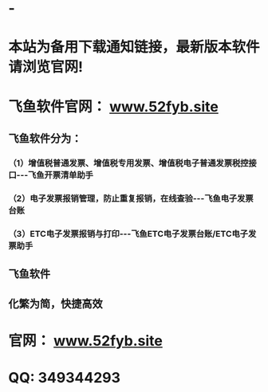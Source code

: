 # -
# 本站为备用下载通知链接，最新版本软件请浏览官网!
# 飞鱼软件官网： www.52fyb.site 

## 
## 飞鱼软件分为：
### （1）增值税普通发票、增值税专用发票、增值税电子普通发票税控接口---飞鱼开票清单助手
### （2）电子发票报销管理，防止重复报销，在线查验---飞鱼电子发票台账
### （3）ETC电子发票报销与打印---飞鱼ETC电子发票台账/ETC电子发票助手
## 
## 
## 飞鱼软件
## 化繁为简，快捷高效

### 
# 官网： www.52fyb.site #
# QQ: 349344293

